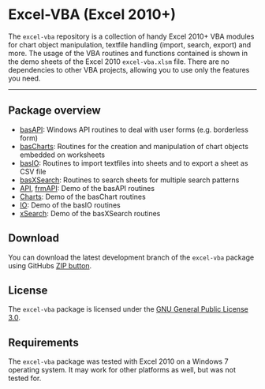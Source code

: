 # Excel-VBA (Excel 2010+)

The `excel-vba` repository is a collection of handy Excel 2010+ VBA modules for chart object manipulation, textfile handling (import, search, export) and more. The usage of the VBA routines and functions contained is shown in the demo sheets of the Excel 2010 `excel-vba.xlsm` file. There are no dependencies to other VBA projects, allowing you to use only the features you need.

----------------------------------------
## Package overview

- [basAPI](vba/basAPI.bas): Windows API routines to deal with user forms (e.g. borderless form)
- [basCharts](vba/basCharts.bas): Routines for the creation and manipulation of chart objects embedded on worksheets
- [basIO](vba/basIO.bas): Routines to import textfiles into sheets and to export a sheet as CSV file
- [basXSearch](vba/basXSearch.bas): Routines to search sheets for multiple search patterns
- [API](vba/wksAPI.cls), [frmAPI](vba/frmAPI.frm): Demo of the basAPI routines
- [Charts](vba/wksCharts.cls): Demo of the basChart routines
- [IO](vba/wksIO.cls): Demo of the basIO routines
- [xSearch](vba/wksXSearch.cls): Demo of the basXSearch routines

## Download
You can download the latest development branch of the `excel-vba` package using GitHubs [ZIP button](https://github.com/cwsoft/excel-vba/archive/main.zip).

## License
The `excel-vba` package is licensed under the [GNU General Public License 3.0](./LICENSE).

## Requirements
The `excel-vba` package was tested with Excel 2010 on a Windows 7 operating system. It may work for other platforms as well, but was not tested for.
